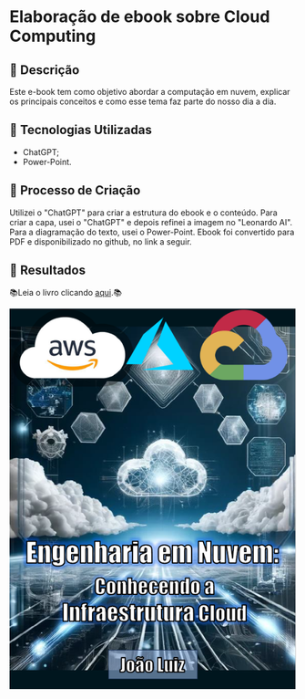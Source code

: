 # Elaboração de ebook sobre Cloud Computing

## 📒 Descrição
Este e-book tem como objetivo abordar a computação em nuvem, explicar os principais conceitos e como esse tema faz parte do nosso dia a dia.

## 🤖 Tecnologias Utilizadas
- ChatGPT;
- Power-Point.
  
## 🧐 Processo de Criação
Utilizei o "ChatGPT" para criar a estrutura do ebook e o conteúdo. Para criar a capa, usei o "ChatGPT" e depois refinei a imagem no "Leonardo AI". Para a diagramação do texto, usei o Power-Point. Ebook foi convertido para PDF e disponibilizado no github, no link a seguir.

## 🚀 Resultados
📚Leia o livro clicando [aqui](https://github.com/JoaoLuizDev/lab-natty-or-not/blob/main/livro.pdf).📚

![capa do livro](https://github.com/JoaoLuizDev/lab-natty-or-not/blob/main/capa-livro.png)

